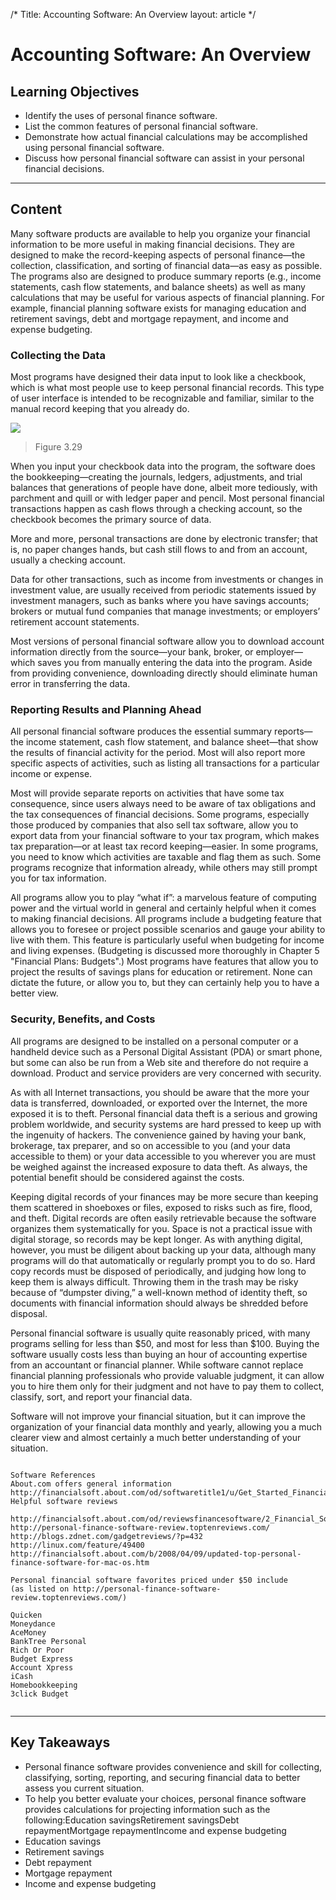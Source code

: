 /*
Title: Accounting Software: An Overview
layout: article
*/

# Accounting Software: An Overview

## Learning Objectives

- Identify the uses of personal finance software.
- List the common features of personal financial software.
- Demonstrate how actual financial calculations may be accomplished using personal financial software.
- Discuss how personal financial software can assist in your personal financial decisions.



---

## Content

Many software products are available to help you organize your financial information to be more useful in making financial decisions. They are designed to make the record-keeping aspects of personal finance—the collection, classification, and sorting of financial data—as easy as possible. The programs also are designed to produce summary reports (e.g., income statements, cash flow statements, and balance sheets) as well as many calculations that may be useful for various aspects of financial planning. For example, financial planning software exists for managing education and retirement savings, debt and mortgage repayment, and income and expense budgeting.


### Collecting the Data

Most programs have designed their data input to look like a checkbook, which is what most people use to keep personal financial records. This type of user interface is intended to be recognizable and familiar, similar to the manual record keeping that you already do.


![](../media/aeb4f6e318e389d89f4ba1c7c8f35a6c.jpg)
> Figure 3.29 


When you input your checkbook data into the program, the software does the bookkeeping—creating the journals, ledgers, adjustments, and trial balances that generations of people have done, albeit more tediously, with parchment and quill or with ledger paper and pencil. Most personal financial transactions happen as cash flows through a checking account, so the checkbook becomes the primary source of data.

More and more, personal transactions are done by electronic transfer; that is, no paper changes hands, but cash still flows to and from an account, usually a checking account.

Data for other transactions, such as income from investments or changes in investment value, are usually received from periodic statements issued by investment managers, such as banks where you have savings accounts; brokers or mutual fund companies that manage investments; or employers’ retirement account statements.

Most versions of personal financial software allow you to download account information directly from the source—your bank, broker, or employer—which saves you from manually entering the data into the program. Aside from providing convenience, downloading directly should eliminate human error in transferring the data.


### Reporting Results and Planning Ahead

All personal financial software produces the essential summary reports—the income statement, cash flow statement, and balance sheet—that show the results of financial activity for the period. Most will also report more specific aspects of activities, such as listing all transactions for a particular income or expense.

Most will provide separate reports on activities that have some tax consequence, since users always need to be aware of tax obligations and the tax consequences of financial decisions. Some programs, especially those produced by companies that also sell tax software, allow you to export data from your financial software to your tax program, which makes tax preparation—or at least tax record keeping—easier. In some programs, you need to know which activities are taxable and flag them as such. Some programs recognize that information already, while others may still prompt you for tax information.

All programs allow you to play “what if”: a marvelous feature of computing power and the virtual world in general and certainly helpful when it comes to making financial decisions. All programs include a budgeting feature that allows you to foresee or project possible scenarios and gauge your ability to live with them. This feature is particularly useful when budgeting for income and living expenses. (Budgeting is discussed more thoroughly in Chapter 5 "Financial Plans: Budgets".) Most programs have features that allow you to project the results of savings plans for education or retirement. None can dictate the future, or allow you to, but they can certainly help you to have a better view.


### Security, Benefits, and Costs

All programs are designed to be installed on a personal computer or a handheld device such as a Personal Digital Assistant (PDA) or smart phone, but some can also be run from a Web site and therefore do not require a download. Product and service providers are very concerned with security.

As with all Internet transactions, you should be aware that the more your data is transferred, downloaded, or exported over the Internet, the more exposed it is to theft. Personal financial data theft is a serious and growing problem worldwide, and security systems are hard pressed to keep up with the ingenuity of hackers. The convenience gained by having your bank, brokerage, tax preparer, and so on accessible to you (and your data accessible to them) or your data accessible to you wherever you are must be weighed against the increased exposure to data theft. As always, the potential benefit should be considered against the costs.

Keeping digital records of your finances may be more secure than keeping them scattered in shoeboxes or files, exposed to risks such as fire, flood, and theft. Digital records are often easily retrievable because the software organizes them systematically for you. Space is not a practical issue with digital storage, so records may be kept longer. As with anything digital, however, you must be diligent about backing up your data, although many programs will do that automatically or regularly prompt you to do so. Hard copy records must be disposed of periodically, and judging how long to keep them is always difficult. Throwing them in the trash may be risky because of “dumpster diving,” a well-known method of identity theft, so documents with financial information should always be shredded before disposal.

Personal financial software is usually quite reasonably priced, with many programs selling for less than $50, and most for less than $100. Buying the software usually costs less than buying an hour of accounting expertise from an accountant or financial planner. While software cannot replace financial planning professionals who provide valuable judgment, it can allow you to hire them only for their judgment and not have to pay them to collect, classify, sort, and report your financial data.

Software will not improve your financial situation, but it can improve the organization of your financial data monthly and yearly, allowing you a much clearer view and almost certainly a much better understanding of your situation.

```

Software References
About.com offers general information
http://financialsoft.about.com/od/softwaretitle1/u/Get_Started_Financial_Software.htm
Helpful software reviews

http://financialsoft.about.com/od/reviewsfinancesoftware/2_Financial_Software_Reviews.htm
http://personal-finance-software-review.toptenreviews.com/
http://blogs.zdnet.com/gadgetreviews/?p=432
http://linux.com/feature/49400
http://financialsoft.about.com/b/2008/04/09/updated-top-personal-finance-software-for-mac-os.htm

Personal financial software favorites priced under $50 include
(as listed on http://personal-finance-software-review.toptenreviews.com/)

Quicken
Moneydance
AceMoney
BankTree Personal
Rich Or Poor
Budget Express
Account Xpress
iCash
Homebookkeeping
3click Budget


```



---

## Key Takeaways

- Personal finance software provides convenience and skill for collecting, classifying, sorting, reporting, and securing financial data to better assess you current situation.
- To help you better evaluate your choices, personal finance software provides calculations for projecting information such as the following:Education savingsRetirement savingsDebt repaymentMortgage repaymentIncome and expense budgeting
- Education savings
- Retirement savings
- Debt repayment
- Mortgage repayment
- Income and expense budgeting


